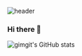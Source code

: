 ![header](https://capsule-render.vercel.app/api?type=waving&color=auto&height=150&section=header&text=一切唯心造&fontSize=90&fontColor=#FF5733)

### Hi there 👋
![gimgit's GitHub stats](https://github-readme-stats.vercel.app/api?username=gimgit&show_icons=true&theme=radical)



<!--
**gimgit/gimgit** is a ✨ _special_ ✨ repository because its `README.md` (this file) appears on your GitHub profile.

Here are some ideas to get you started:

- 🔭 I’m currently working on ...
- 🌱 I’m currently learning ...
- 👯 I’m looking to collaborate on ...
- 🤔 I’m looking for help with ...
- 💬 Ask me about ...
- 📫 How to reach me: ...
- 😄 Pronouns: ...
- ⚡ Fun fact: ...
-->
